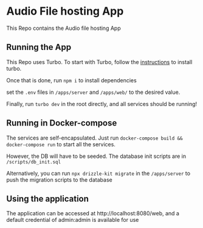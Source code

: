 # Audio File hosting App

This Repo contains the Audio file hosting App

## Running the App

This Repo uses Turbo. To start with Turbo, follow the [instructions](https://turborepo.com/docs/getting-started/installation) to install turbo.

Once that is done, run `npm i` to install dependencies

set the `.env` files in `/apps/server` and `/apps/web/` to the desired value.

Finally, run `turbo dev` in the root directly, and all services should be running!

## Running in Docker-compose

The services are self-encapsulated. Just run `docker-compose build && docker-compose run` to start all the services.

However, the DB will have to be seeded. The database init scripts are in `/scripts/db_init.sql`

Alternatively, you can run `npx drizzle-kit migrate` in the `/apps/server` to push the migration scripts to the database

## Using the application

The application can be accessed at http://localhost:8080/web, and a default credential of admin:admin is available for use
